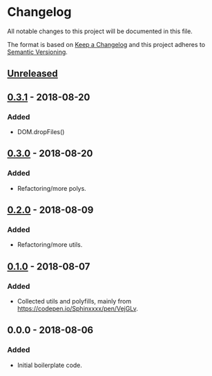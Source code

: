 # Changelog
All notable changes to this project will be documented in this file.

The format is based on [Keep a Changelog](http://keepachangelog.com/en/1.0.0/)
and this project adheres to [Semantic Versioning](http://semver.org/spec/v2.0.0.html).


## [Unreleased]


## [0.3.1] - 2018-08-20
### Added
- DOM.dropFiles()


## [0.3.0] - 2018-08-20
### Added
- Refactoring/more polys.


## [0.2.0] - 2018-08-09
### Added
- Refactoring/more utils.


## [0.1.0] - 2018-08-07
### Added
- Collected utils and polyfills, mainly from https://codepen.io/Sphinxxxx/pen/VejGLv.


## 0.0.0 - 2018-08-06
### Added
- Initial boilerplate code.


[Unreleased]: https://github.com/Sphinxxxx/abo-utils/compare/v0.3.1...HEAD
[0.3.1]:      https://github.com/Sphinxxxx/abo-utils/compare/v0.3.0...v0.3.1
[0.3.0]:      https://github.com/Sphinxxxx/abo-utils/compare/v0.2.0...v0.3.0
[0.2.0]:      https://github.com/Sphinxxxx/abo-utils/compare/v0.1.0...v0.2.0
[0.1.0]:      https://github.com/Sphinxxxx/abo-utils/compare/v0.0.0...v0.1.0
